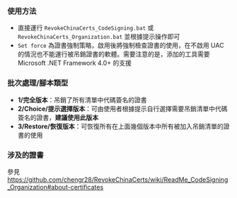 ### 使用方法
* 直接運行 `RevokeChinaCerts_CodeSigning.bat` 或 `RevokeChinaCerts_Organization.bat` 並根據提示操作即可
* `Set force` 為證書強制策略，啟用後將強制檢查證書的使用，在不啟用 UAC 的情況也不能運行被吊銷證書的軟體。需要注意的是，添加的工具需要 Microsoft .NET Framework 4.0+ 的支援

### 批次處理/腳本類型
* **1/完全版本**：吊銷了所有清單中代碼簽名的證書
* **2/Choice/提示選擇版本**：可由使用者根據提示自行選擇需要吊銷清單中代碼簽名的證書，**建議使用此版本**
* **3/Restore/恢復版本**：可恢復所有在上面幾個版本中所有被加入吊銷清單的證書的使用

### 涉及的證書
參見 https://github.com/chengr28/RevokeChinaCerts/wiki/ReadMe_CodeSigning_Organization#about-certificates
